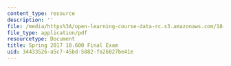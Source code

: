 ```yaml
---
content_type: resource
description: ''
file: /media/https%3A/open-learning-course-data-rc.s3.amazonaws.com/18-600-probability-and-random-variables-fall-2019/34433526a5c745bd5882fa26027be41e_MIT18_600F19_final_2017.pdf
file_type: application/pdf
resourcetype: Document
title: Spring 2017 18.600 Final Exam
uid: 34433526-a5c7-45bd-5882-fa26027be41e
---
```

